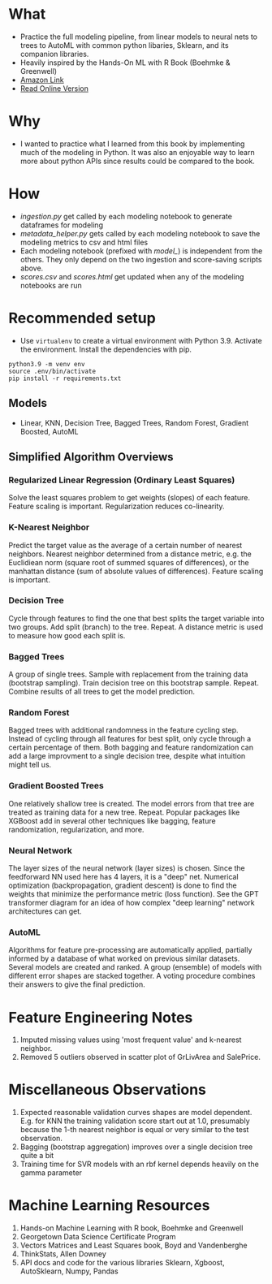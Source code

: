 # What 
- Practice the full modeling pipeline, from linear models to neural nets to trees to AutoML 
with common python libaries, Sklearn, and its companion libraries.
- Heavily inspired by the Hands-On ML with R Book (Boehmke & Greenwell)
- [Amazon Link](https://www.amazon.com/Hands-Machine-Learning-Chapman-Hall/dp/1138495689)
- [Read Online Version](https://bradleyboehmke.github.io/HOML/)

# Why 
- I wanted to practice what I learned from this book by implementing much of the modeling in Python. It was also an enjoyable way to learn more about python APIs since results could be compared to the book.

# How
- *ingestion.py* get called by each modeling notebook to generate dataframes for modeling
- *metadata_helper.py* gets called by each modeling notebook to save the modeling metrics to csv and html files
- Each modeling notebook (prefixed with *model_*) is independent from the others. They only depend on the two ingestion and score-saving scripts above.
- *scores.csv* and *scores.html* get updated when any of the modeling notebooks are run 

# Recommended setup
- Use `virtualenv` to create a virtual environment with Python 3.9. Activate the environment. Install the dependencies with pip.
``` 
python3.9 -m venv env 
source .env/bin/activate 
pip install -r requirements.txt
```

## Models
* Linear, KNN, Decision Tree, Bagged Trees, Random Forest, Gradient Boosted, AutoML 

## Simplified Algorithm Overviews

### Regularized Linear Regression (Ordinary Least Squares)  
Solve the least squares problem to get weights (slopes) of each feature. Feature scaling is important. Regularization reduces co-linearity.

### K-Nearest Neighbor
Predict the target value as the average of a certain number of nearest neighbors. Nearest neighbor determined from a distance metric, e.g. the Euclidiean norm (square root of summed squares of differences), or the manhattan distance (sum of absolute values of differences). Feature scaling is important.

### Decision Tree
Cycle through features to find the one that best splits the target variable into two groups. Add split (branch) to the tree. Repeat. A distance metric is used to measure how good each split is.

### Bagged Trees
A group of single trees. Sample with replacement from the training data (bootstrap sampling). Train decision tree on this bootstrap sample. Repeat. Combine results of all trees to get the model prediction.

### Random Forest
Bagged trees with additional randomness in the feature cycling step. Instead of cycling through all features for best split, only cycle through a certain percentage of them. Both bagging and feature randomization can add a large improvment to a single decision tree, despite what intuition might tell us. 

### Gradient Boosted Trees
One relatively shallow tree is created. The model errors from that tree are treated as training data for a new tree. Repeat. Popular packages like XGBoost add in several other techniques like bagging, feature randomization, regularization, and more. 

### Neural Network
The layer sizes of the neural network (layer sizes) is chosen. Since the feedforward NN used here has 4 layers, it is a "deep" net. Numerical optimization (backpropagation, gradient descent) is done to find the weights that minimize the performance metric (loss function). See the GPT transformer diagram for an idea of how complex "deep learning" network architectures can get.

### AutoML  
Algorithms for feature pre-processing are automatically applied, partially informed by a database of what worked on previous similar datasets. Several models are created and ranked. A group (ensemble) of models with different error shapes are stacked together. A voting procedure combines their answers to give the final prediction. 

# Feature Engineering Notes 
1. Imputed missing values using 'most frequent value' and k-nearest neighbor.
1. Removed 5 outliers observed in scatter plot of GrLivArea and SalePrice. 

# Miscellaneous Observations
1. Expected reasonable validation curves shapes are model dependent. E.g. for KNN the training validation score start out at 1.0, presumably because the 1-th nearest neighbor is equal or very similar to the test observation.
1. Bagging (bootstrap aggregation) improves over a single decision tree quite a bit
1. Training time for SVR models with an rbf kernel depends heavily on the gamma parameter

# Machine Learning Resources
1. Hands-on Machine Learning with R book, Boehmke and Greenwell
1. Georgetown Data Science Certificate Program
1. Vectors Matrices and Least Squares book, Boyd and Vandenberghe
1. ThinkStats, Allen Downey
1. API docs and code for the various libraries Sklearn, Xgboost, AutoSklearn, Numpy, Pandas

